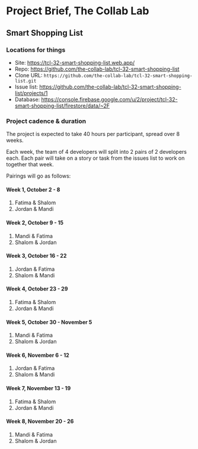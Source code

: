 # Project Brief, The Collab Lab

## Smart Shopping List

### Locations for things

- Site: https://tcl-32-smart-shopping-list.web.app/
- Repo: https://github.com/the-collab-lab/tcl-32-smart-shopping-list
- Clone URL: `https://github.com/the-collab-lab/tcl-32-smart-shopping-list.git`
- Issue list: https://github.com/the-collab-lab/tcl-32-smart-shopping-list/projects/1
- Database: https://console.firebase.google.com/u/2/project/tcl-32-smart-shopping-list/firestore/data/~2F

### Project cadence & duration

The project is expected to take 40 hours per participant, spread over 8 weeks.

Each week, the team of 4 developers will split into 2 pairs of 2 developers each. Each pair will take on a story or task from the issues list to work on together that week.

Pairings will go as follows:

#### Week 1, October 2 - 8

1. Fatima & Shalom
2. Jordan & Mandi

#### Week 2, October 9 - 15

1. Mandi & Fatima
2. Shalom & Jordan

#### Week 3, October 16 - 22

1. Jordan & Fatima
2. Shalom & Mandi

#### Week 4, October 23 - 29

1. Fatima & Shalom
2. Jordan & Mandi

#### Week 5, October 30 - November 5

1. Mandi & Fatima
2. Shalom & Jordan

#### Week 6, November 6 - 12

1. Jordan & Fatima
2. Shalom & Mandi

#### Week 7, November 13 - 19

1. Fatima & Shalom
2. Jordan & Mandi

#### Week 8, November 20 - 26

1. Mandi & Fatima
2. Shalom & Jordan
